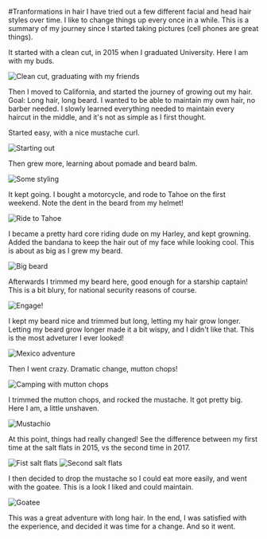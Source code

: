 #Tranformations in hair
I have tried out a few different facial and head
hair styles over time. I like to change things
up every once in a while. This is a summary of
my journey since I started taking pictures (cell
phones are great things).

It started with a clean cut, in 2015 when I
graduated University. Here I am with my buds.

![Clean cut, graduating with my friends][grad]

Then I moved to California, and started the journey
of growing out my hair. Goal: Long hair, long beard.
I wanted to be able to maintain my own hair, no
barber needed. I slowly learned everything needed
to maintain every haircut in the middle, and it's
not as simple as I first thought.

Started easy, with a nice mustache curl.

![Starting out][cal1]

Then grew more, learning about pomade and beard
balm.

![Some styling][cal2]

It kept going. I bought a motorcycle, and rode to 
Tahoe on the first weekend. Note the dent in the
beard from my helmet!

![Ride to Tahoe][cal3]

I became a pretty hard core riding dude on my 
Harley, and kept growning. Added the bandana to
keep the hair out of my face while looking cool.
This is about as big as I grew my beard.

![Big beard][cal4]

Afterwards I trimmed my beard here, good enough
for a starship captain! This is a bit blury,
for national security reasons of course.

![Engage!][cal5]

I kept my beard nice and trimmed but long, letting
my hair grow longer. Letting my beard grow longer
made it a bit wispy, and I didn't like that. This
is the most adveturer I ever looked!

![Mexico adventure][cal6]

Then I went crazy. Dramatic change, mutton chops!

![Camping with mutton chops][cal7]

I trimmed the mutton chops, and rocked the mustache.
It got pretty big. Here I am, a little unshaven.

![Mustachio][cal8]

At this point, things had really changed! See the
difference between my first time at the salt flats
in 2015, vs the second time in 2017.

![Fist salt flats][salt_flats_1]
![Second salt flats][salt_flats_2]

I then decided to drop the mustache so I could eat
more easily, and went with the goatee. This is a 
look I liked and could maintain.

![Goatee][cal9]

This was a great adventure with long hair. In the
end, I was satisfied with the experience, and
decided it was time for a change. And so it went.
<Picture to be inserted once I shave.>

[grad]: cleancut_grad.jpg "Clean cut and graduating"
[cal1]: california_1.jpg "Started growing out hair"
[cal2]: california_2.jpg "Beard and styled hair"
[cal3]: california_3.jpg "Post-motorcycle"
[cal4]: california_4.jpg "Big beard"
[cal5]: california_5.jpg "On a starship, blurry"
[cal6]: california_6.jpg "Big trimmed beard"
[cal7]: california_7.jpg "Mutton chops"
[cal8]: california_8.jpg "Big mustache"
[cal9]: california_9.jpg "Goatee and long hair"
[salt_flats_1]: salt_flats_1.jpg "First time salt flats"
[salt_flats_2]: salt_flats_2.jpg "Second time salt flats"